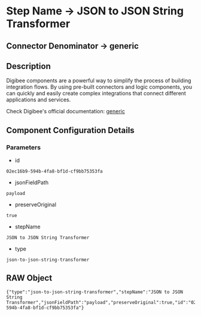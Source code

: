 # Step Name -> JSON to JSON String Transformer
## Connector Denominator -> generic

## Description

Digibee components are a powerful way to simplify the process of building integration flows. By using pre-built connectors and logic components, you can quickly and easily create complex integrations that connect different applications and services.

Check Digibee's official documentation: [generic](https://docs.digibee.com/documentation "Digibee documentation")

## Component Configuration Details
### Parameters

* id
```
02ec16b9-594b-4fa8-bf1d-cf9bb75353fa
```

* jsonFieldPath
```
payload
```

* preserveOriginal
```
true
```

* stepName
```
JSON to JSON String Transformer
```

* type
```
json-to-json-string-transformer
```


## RAW Object

```
{"type":"json-to-json-string-transformer","stepName":"JSON to JSON String Transformer","jsonFieldPath":"payload","preserveOriginal":true,"id":"02ec16b9-594b-4fa8-bf1d-cf9bb75353fa"}
```
